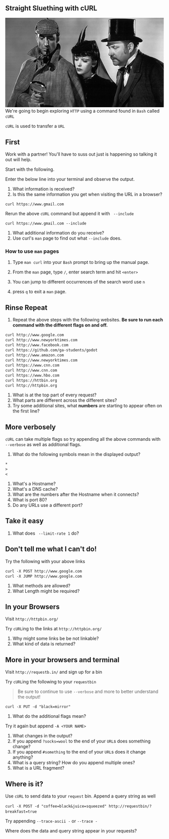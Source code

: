 ## Straight Sluething with cURL

![:image](hawt_holmes.jpg)
We're going to begin exploring `HTTP` using a command found in `Bash` called `cURL`

`cURL` is used to transfer a `URL`

## First

Work with a partner! You'll have to suss out just is happening so talking it out will help.

Start with the following.

Enter the below line into your terminal and observe the output.

1. What information is received?
1. Is this the same information you get when visiting the URL in a browser?

```
curl https://www.gmail.com
```

Rerun the above `cURL` command but append it with ` --include`

```
curl https://www.gmail.com --include
```

1. What additional information do you receive?
1. Use curl's `man` page to find out what `--include` does.

### How to use `man` pages

1. Type `man curl` into your `Bash` prompt to bring up the manual page.

1. From the `man` page, type `/`, enter search term and hit `<enter>`

1. You can jump to different occurrences of the search word use `n`

1. press `q` to exit a `man` page.

## Rinse Repeat

1. Repeat the above steps with the following websites. **Be sure to run each command with the different flags on and off.**

```
curl http://www.google.com
curl http://www.newyorktimes.com
curl http://www.facebook.com
curl https://github.com/ga-students/godot
curl http://www.amazon.com
curl http://www.newyorktimes.com
curl https://www.cnn.com
curl http://www.cnn.com
curl https://www.hbo.com
curl https://httbin.org
curl http://httpbin.org
```

1. What is at the top part of every request?
1. What parts are different across the different sites?
1. Try some additional sites, what **numbers** are starting to appear often on the first line?

## More verbosely

`cURL` can take multiple flags so try appending all the above commands
with `  --verbose` as well as additional flags.

1. What do the following symbols mean in the displayed output?

```
*
>
<
```

1. What's a Hostname?
1. What's a DNS cache?
1. What are the numbers after the Hostname when it connects?
1. What is port 80?
1. Do any URLs use a different port?

## Take it easy

1. What does ` --limit-rate 1` do?

## Don't tell me what I can't do!

Try the following with your above links

```
curl -X POST http://www.google.com
curl -X JUMP http://www.google.com
```

1. What methods are allowed?
1. What Length might be required?

## In your Browsers

Visit `http://httpbin.org/`

Try `cURL`ing to the links at `http://httpbin.org/`

1. Why might some links be be not linkable?
1. What kind of data is returned?

## More in your browsers and terminal

Visit `http://requestb.in/` and sign up for a bin

Try `cURL`ing the following to your `requestbin`

> Be sure to continue to use `--verbose` and more to better understand the output!

```
curl -X PUT -d "black=mirror"
```

1. What do the additional flags mean?

Try it again but append `-A <YOUR NAME>`

1. What changes in the output?
1. If you append `?socks=wool` to the end of your `URL`s does something change?
1. If you append `#something` to the end of your `URL`s does it change anything?
1. What is a query string? How do you append multiple ones?
1. What is a URL fragment?

## Where is it?

Use `cURL` to send data to your `request` bin. Append a query string as well

`curl -X POST -d "coffee=black&juice=squeezed" http://requestbin/?breakfast=true`

Try appending `--trace-ascii -` or `--trace -`

Where does the data and query string appear in your requests?
